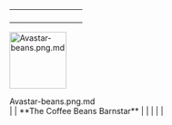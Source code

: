 |                                                                          |     |                               |
|--------------------------------------------------------------------------|-----|-------------------------------|
| <figure>                                                                 
 <img src="Avastar-beans.png.md" title="Avastar-beans.png.md" width="100"  
 alt="Avastar-beans.png.md" />                                             
 <figcaption aria-hidden="true">Avastar-beans.png.md</figcaption>          
 </figure>                                                                 |     | **The Coffee Beans Barnstar** |
|                                                                          |     |                               |
